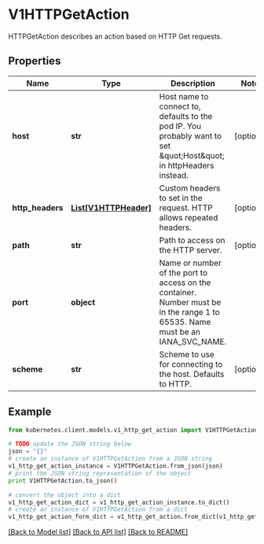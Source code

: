 # V1HTTPGetAction

HTTPGetAction describes an action based on HTTP Get requests.

## Properties

Name | Type | Description | Notes
------------ | ------------- | ------------- | -------------
**host** | **str** | Host name to connect to, defaults to the pod IP. You probably want to set \&quot;Host\&quot; in httpHeaders instead. | [optional] 
**http_headers** | [**List[V1HTTPHeader]**](V1HTTPHeader.md) | Custom headers to set in the request. HTTP allows repeated headers. | [optional] 
**path** | **str** | Path to access on the HTTP server. | [optional] 
**port** | **object** | Name or number of the port to access on the container. Number must be in the range 1 to 65535. Name must be an IANA_SVC_NAME. | 
**scheme** | **str** | Scheme to use for connecting to the host. Defaults to HTTP. | [optional] 

## Example

```python
from kubernetes.client.models.v1_http_get_action import V1HTTPGetAction

# TODO update the JSON string below
json = "{}"
# create an instance of V1HTTPGetAction from a JSON string
v1_http_get_action_instance = V1HTTPGetAction.from_json(json)
# print the JSON string representation of the object
print V1HTTPGetAction.to_json()

# convert the object into a dict
v1_http_get_action_dict = v1_http_get_action_instance.to_dict()
# create an instance of V1HTTPGetAction from a dict
v1_http_get_action_form_dict = v1_http_get_action.from_dict(v1_http_get_action_dict)
```
[[Back to Model list]](../README.md#documentation-for-models) [[Back to API list]](../README.md#documentation-for-api-endpoints) [[Back to README]](../README.md)


